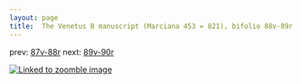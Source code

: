 ```yaml
---
layout: page
title:  The Venetus B manuscript (Marciana 453 = 821), bifolio 88v-89r
---
```


prev: [87v-88r](../87v-88r/) next: [89v-90r](../89v-90r/)



[![Linked to zoomble image](http://www.homermultitext.org/iipsrv?IIIF=/project/homer/pyramidal/deepzoom/hmt/vbbifolio/v1/vb_88v_89r.tif/full/2000,/0/default.jpg)](http://www.homermultitext.org/ict2/?urn=urn:cite2:hmt:vbbifolio.v1:vb_88v_89r)

